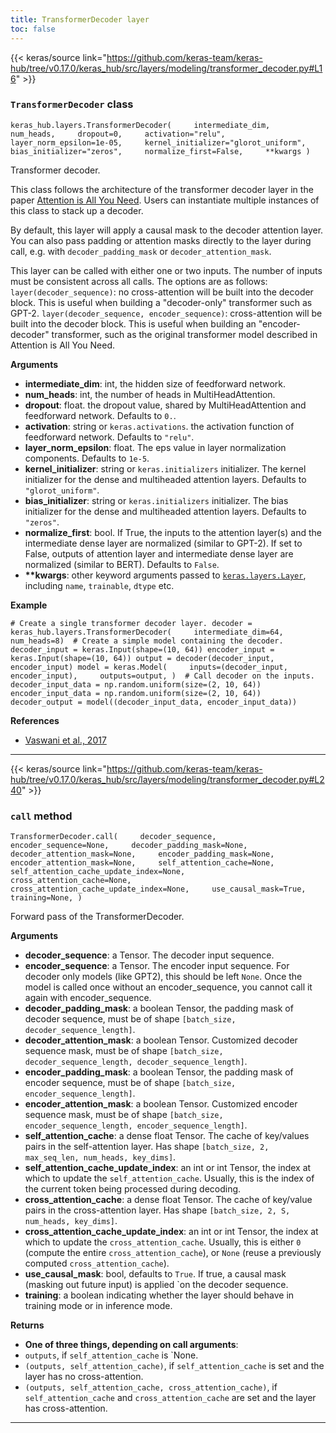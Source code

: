 ```yaml
---
title: TransformerDecoder layer
toc: false
---
```


{{< keras/source link="https://github.com/keras-team/keras-hub/tree/v0.17.0/keras_hub/src/layers/modeling/transformer_decoder.py#L16" >}}

### `TransformerDecoder` class

`keras_hub.layers.TransformerDecoder(     intermediate_dim,     num_heads,     dropout=0,     activation="relu",     layer_norm_epsilon=1e-05,     kernel_initializer="glorot_uniform",     bias_initializer="zeros",     normalize_first=False,     **kwargs )`

Transformer decoder.

This class follows the architecture of the transformer decoder layer in the paper [Attention is All You Need](https://arxiv.org/abs/1706.03762). Users can instantiate multiple instances of this class to stack up a decoder.

By default, this layer will apply a causal mask to the decoder attention layer. You can also pass padding or attention masks directly to the layer during call, e.g. with `decoder_padding_mask` or `decoder_attention_mask`.

This layer can be called with either one or two inputs. The number of inputs must be consistent across all calls. The options are as follows: `layer(decoder_sequence)`: no cross-attention will be built into the decoder block. This is useful when building a "decoder-only" transformer such as GPT-2. `layer(decoder_sequence, encoder_sequence)`: cross-attention will be built into the decoder block. This is useful when building an "encoder-decoder" transformer, such as the original transformer model described in Attention is All You Need.

**Arguments**

- **intermediate_dim**: int, the hidden size of feedforward network.
- **num_heads**: int, the number of heads in MultiHeadAttention.
- **dropout**: float. the dropout value, shared by MultiHeadAttention and feedforward network. Defaults to `0.`.
- **activation**: string or `keras.activations`. the activation function of feedforward network. Defaults to `"relu"`.
- **layer_norm_epsilon**: float. The eps value in layer normalization components. Defaults to `1e-5`.
- **kernel_initializer**: string or `keras.initializers` initializer. The kernel initializer for the dense and multiheaded attention layers. Defaults to `"glorot_uniform"`.
- **bias_initializer**: string or `keras.initializers` initializer. The bias initializer for the dense and multiheaded attention layers. Defaults to `"zeros"`.
- **normalize_first**: bool. If True, the inputs to the attention layer(s) and the intermediate dense layer are normalized (similar to GPT-2). If set to False, outputs of attention layer and intermediate dense layer are normalized (similar to BERT). Defaults to `False`.
- **\*\*kwargs**: other keyword arguments passed to [`keras.layers.Layer`](/api/layers/base_layer#layer-class), including `name`, `trainable`, `dtype` etc.

**Example**

`# Create a single transformer decoder layer. decoder = keras_hub.layers.TransformerDecoder(     intermediate_dim=64, num_heads=8)  # Create a simple model containing the decoder. decoder_input = keras.Input(shape=(10, 64)) encoder_input = keras.Input(shape=(10, 64)) output = decoder(decoder_input, encoder_input) model = keras.Model(     inputs=(decoder_input, encoder_input),     outputs=output, )  # Call decoder on the inputs. decoder_input_data = np.random.uniform(size=(2, 10, 64)) encoder_input_data = np.random.uniform(size=(2, 10, 64)) decoder_output = model((decoder_input_data, encoder_input_data))`

**References**

- [Vaswani et al., 2017](https://arxiv.org/abs/1706.03762)

---

{{< keras/source link="https://github.com/keras-team/keras-hub/tree/v0.17.0/keras_hub/src/layers/modeling/transformer_decoder.py#L240" >}}

### `call` method

`TransformerDecoder.call(     decoder_sequence,     encoder_sequence=None,     decoder_padding_mask=None,     decoder_attention_mask=None,     encoder_padding_mask=None,     encoder_attention_mask=None,     self_attention_cache=None,     self_attention_cache_update_index=None,     cross_attention_cache=None,     cross_attention_cache_update_index=None,     use_causal_mask=True,     training=None, )`

Forward pass of the TransformerDecoder.

**Arguments**

- **decoder_sequence**: a Tensor. The decoder input sequence.
- **encoder_sequence**: a Tensor. The encoder input sequence. For decoder only models (like GPT2), this should be left `None`. Once the model is called once without an encoder_sequence, you cannot call it again with encoder_sequence.
- **decoder_padding_mask**: a boolean Tensor, the padding mask of decoder sequence, must be of shape `[batch_size, decoder_sequence_length]`.
- **decoder_attention_mask**: a boolean Tensor. Customized decoder sequence mask, must be of shape `[batch_size, decoder_sequence_length, decoder_sequence_length]`.
- **encoder_padding_mask**: a boolean Tensor, the padding mask of encoder sequence, must be of shape `[batch_size, encoder_sequence_length]`.
- **encoder_attention_mask**: a boolean Tensor. Customized encoder sequence mask, must be of shape `[batch_size, encoder_sequence_length, encoder_sequence_length]`.
- **self_attention_cache**: a dense float Tensor. The cache of key/values pairs in the self-attention layer. Has shape `[batch_size, 2, max_seq_len, num_heads, key_dims]`.
- **self_attention_cache_update_index**: an int or int Tensor, the index at which to update the `self_attention_cache`. Usually, this is the index of the current token being processed during decoding.
- **cross_attention_cache**: a dense float Tensor. The cache of key/value pairs in the cross-attention layer. Has shape `[batch_size, 2, S, num_heads, key_dims]`.
- **cross_attention_cache_update_index**: an int or int Tensor, the index at which to update the `cross_attention_cache`. Usually, this is either `0` (compute the entire `cross_attention_cache`), or `None` (reuse a previously computed `cross_attention_cache`).
- **use_causal_mask**: bool, defaults to `True`. If true, a causal mask (masking out future input) is applied \`on the decoder sequence.
- **training**: a boolean indicating whether the layer should behave in training mode or in inference mode.

**Returns**

- **One of three things, depending on call arguments**:
- `outputs`, if `self_attention_cache` is \`None.
- `(outputs, self_attention_cache)`, if `self_attention_cache` is set and the layer has no cross-attention.
- `(outputs, self_attention_cache, cross_attention_cache)`, if `self_attention_cache` and `cross_attention_cache` are set and the layer has cross-attention.

---
